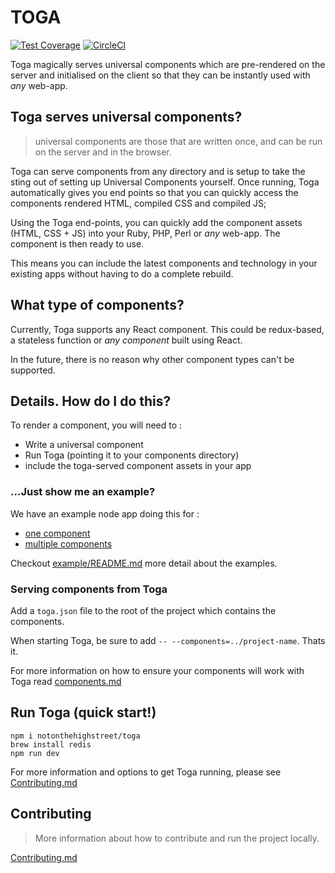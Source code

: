 # TOGA

[![Test Coverage](https://codeclimate.com/repos/56d6f79a4304122460007970/badges/70c559a8e7dbfc647eb1/coverage.svg)](https://codeclimate.com/repos/56d6f79a4304122460007970/coverage)
[![CircleCI](https://circleci.com/gh/notonthehighstreet/toga.svg?style=svg&circle-token=ed76cf8859cf269882e89ae499b99d61d6e4cd6e)](https://circleci.com/gh/notonthehighstreet/toga)

Toga magically serves universal components which are pre-rendered on the server and initialised on the client so that they can be instantly used with *any* web-app.

## Toga serves universal components?

> universal components are those that are written once, and can be run on the server and in the browser.

Toga can serve components from any directory and is setup to take the sting out of setting up Universal Components yourself.
Once running, Toga automatically gives you end points so that you can quickly access the components rendered HTML, compiled CSS and compiled JS;

Using the Toga end-points, you can quickly add the component assets (HTML, CSS + JS) into your Ruby, PHP, Perl or *any* web-app.
The component is then ready to use.

This means you can include the latest components and technology in your existing apps without having to do a complete rebuild.

## What type of components?

Currently, Toga supports any React component.
This could be redux-based, a stateless function or *any component* built using React.

In the future, there is no reason why other component types can't be supported.

## Details. How do I do this?

To render a component, you will need to :

  * Write a universal component
  * Run Toga (pointing it to your components directory)
  * include the toga-served component assets in your app

### ...Just show me an example?

We have an example node app doing this for :

 * [one component](example/routes/one-component.js)
 * [multiple components](example/routes/multiple-components.js)

Checkout [example/README.md](example/README.md) more detail about the examples.

### Serving components from Toga

Add a `toga.json` file to the root of the project which contains the components.

When starting Toga, be sure to add `-- --components=../project-name`. Thats it.

For more information on how to ensure your components will work with Toga read [components.md](components.md)

## Run Toga (quick start!)

```nodejs
npm i notonthehighstreet/toga
brew install redis
npm run dev
```

For more information and options to get Toga running, please see [Contributing.md](CONTRIBUTING.md)

## Contributing

 > More information about how to contribute and run the project locally.

[Contributing.md](CONTRIBUTING.md)
